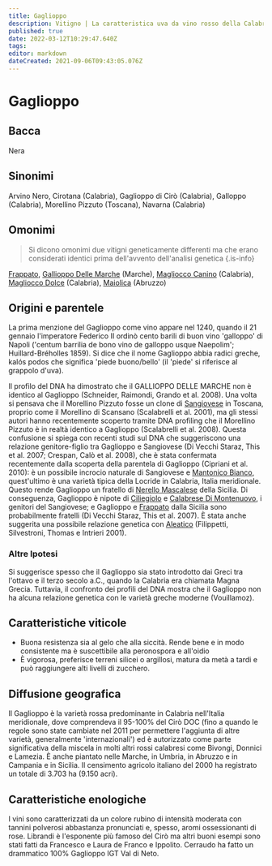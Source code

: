 ```yaml
---
title: Gaglioppo
description: Vitigno | La caratteristica uva da vino rosso della Calabria
published: true
date: 2022-03-12T10:29:47.640Z
tags: 
editor: markdown
dateCreated: 2021-09-06T09:43:05.076Z
---
```


# Gaglioppo

## Bacca
Nera
## Sinonimi
Arvino Nero, Cirotana (Calabria), Gaglioppo di Cirò (Calabria), Galloppo (Calabria), Morellino Pizzuto (Toscana), Navarna (Calabria)

## Omonimi
> Si dicono omonimi due vitigni geneticamente differenti ma che erano considerati identici prima dell'avvento dell'analisi genetica
{.is-info}

[Frappato](/vitigni/Italia/frappato), [Gallioppo Delle Marche](/vitigni/Italia/gaglioppo-delle-marche) (Marche), [Magliocco Canino](/vitigni/Italia/magliocco-canino) (Calabria), [Magliocco Dolce](/vitigni/Italia/magliocco-dolce) (Calabria), [Maiolica](/vitigni/Italia/maiolica) (Abruzzo)

## Origini e parentele
La prima menzione del Gaglioppo come vino appare nel 1240, quando il 21 gennaio l'imperatore Federico II ordinò cento barili di buon vino 'galloppo' di Napoli ('centum barrilia de bono vino de galloppo usque Naepolim'; Huillard-Bréholles 1859). Si dice che il nome Gaglioppo abbia radici greche, kalós podos che significa 'piede buono/bello' (il 'piede' si riferisce al grappolo d'uva).

Il profilo del DNA ha dimostrato che il GALLIOPPO DELLE MARCHE non è identico al Gaglioppo (Schneider, Raimondi, Grando et al. 2008). Una volta si pensava che il Morellino Pizzuto fosse un clone di [Sangiovese](/vitigni/Italia/sangiovese) in Toscana, proprio come il Morellino di Scansano (Scalabrelli et al. 2001), ma gli stessi autori hanno recentemente scoperto tramite DNA profiling che il Morellino Pizzuto è in realtà identico a Gaglioppo (Scalabrelli et al. 2008). Questa confusione si spiega con recenti studi sul DNA che suggeriscono una relazione genitore-figlio tra Gaglioppo e Sangiovese (Di Vecchi Staraz, This et al. 2007; Crespan, Calò et al. 2008), che è stata confermata recentemente dalla scoperta della parentela di Gaglioppo (Cipriani et al. 2010): è un possibile incrocio naturale di Sangiovese e [Mantonico Bianco](/vitigni/Italia/mantonico-bianco), quest'ultimo è una varietà tipica della Locride in Calabria, Italia meridionale. Questo rende Gaglioppo un fratello di [Nerello Mascalese](/vitigni/Italia/nerello-mascalese.md) della Sicilia. Di conseguenza, Gaglioppo è nipote di [Ciliegiolo](/vitigni/Italia/ciliegiolo) e [Calabrese Di Montenuovo](/vitigni/Italia/calabrese-di-montenuovo), i genitori del Sangiovese; e Gaglioppo e [Frappato](/vitigni/Italia/frappato) dalla Sicilia sono probabilmente fratelli (Di Vecchi Staraz, This et al. 2007). È stata anche suggerita una possibile relazione genetica con [Aleatico](/vitigni/Italia/aleatico) (Filippetti, Silvestroni, Thomas e Intrieri 2001).

### Altre Ipotesi

Si suggerisce spesso che il Gaglioppo sia stato introdotto dai Greci tra l'ottavo e il terzo secolo a.C., quando la Calabria era chiamata Magna Grecia. Tuttavia, il confronto dei profili del DNA mostra che il Gaglioppo non ha alcuna relazione genetica con le varietà greche moderne (Vouillamoz).

## Caratteristiche viticole
- Buona resistenza sia al gelo che alla siccità. Rende bene e in modo consistente ma è suscettibile alla peronospora e all'oidio 
- È vigorosa, preferisce terreni silicei o argillosi, matura da metà a tardi e può raggiungere alti livelli di zucchero.

## Diffusione geografica
Il Gaglioppo è la varietà rossa predominante in Calabria nell'Italia meridionale, dove comprendeva il 95-100% del Cirò DOC (fino a quando le regole sono state cambiate nel 2011 per permettere l'aggiunta di altre varietà, generalmente 'internazionali') ed è autorizzato come parte significativa della miscela in molti altri rossi calabresi come Bivongi, Donnici e Lamezia. È anche piantato nelle Marche, in Umbria, in Abruzzo e in Campania e in Sicilia. Il censimento agricolo italiano del 2000 ha registrato un totale di 3.703 ha (9.150 acri).

## Caratteristiche enologiche
I vini sono caratterizzati da un colore rubino di intensità moderata con tannini polverosi abbastanza pronunciati e, spesso, aromi ossessionanti di rose. Librandi è l'esponente più famoso del Cirò ma altri buoni esempi sono stati fatti da Francesco e Laura de Franco e Ippolito. Cerraudo ha fatto un drammatico 100% Gaglioppo IGT Val di Neto.
